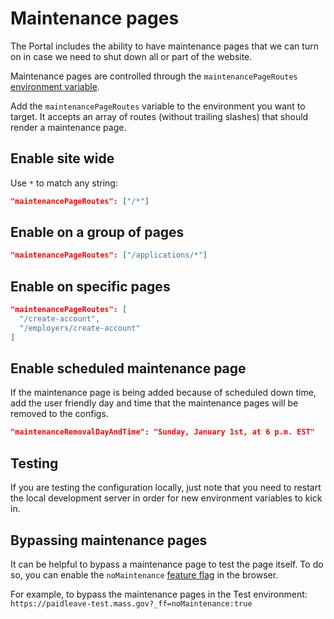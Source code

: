 # Maintenance pages

The Portal includes the ability to have maintenance pages that we can turn on in case we need to shut down all or part of the website.

Maintenance pages are controlled through the `maintenancePageRoutes` [environment variable](environment-variables.md).

Add the `maintenancePageRoutes` variable to the environment you want to target. It accepts an array of routes (without trailing slashes) that should render a maintenance page.

## Enable site wide

Use `*` to match any string:

```json
"maintenancePageRoutes": ["/*"]
```

## Enable on a group of pages

```json
"maintenancePageRoutes": ["/applications/*"]
```

## Enable on specific pages

```json
"maintenancePageRoutes": [
  "/create-account",
  "/employers/create-account"
]
```

## Enable scheduled maintenance page
If the maintenance page is being added because of scheduled down time, add the user friendly day and time that the maintenance pages will be removed to the configs.

```json
"maintenanceRemovalDayAndTime": "Sunday, January 1st, at 6 p.m. EST"
```

## Testing

If you are testing the configuration locally, just note that you need to restart the local development server in order for new environment variables to kick in.

## Bypassing maintenance pages

It can be helpful to bypass a maintenance page to test the page itself. To do so, you can enable the `noMaintenance` [feature flag](feature-flags.md) in the browser.

For example, to bypass the maintenance pages in the Test environment: `https://paidleave-test.mass.gov?_ff=noMaintenance:true`
